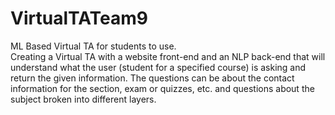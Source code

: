 # VirtualTATeam9
ML Based Virtual TA for students to use. <br/>
Creating a Virtual TA with a website front-end and an NLP back-end that will understand what the user (student for a specified course) is asking and return the given information. The questions can be about the contact information for the section, exam or quizzes, etc. and questions about the subject broken into different layers.
